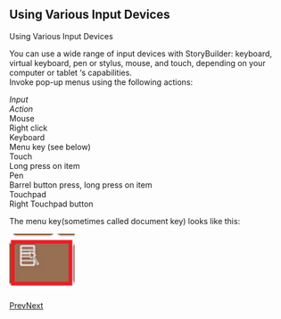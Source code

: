 ## Using Various Input Devices ##
Using Various Input Devices <br/>

You can use a wide range of input devices with StoryBuilder:  keyboard, virtual keyboard, pen or stylus, mouse, and touch, depending on your computer or tablet ‘s capabilities. <br/>
Invoke pop-up menus using the following actions: <br/>

*Input* <br/>
*Action* <br/>
Mouse <br/>
Right click <br/>
Keyboard <br/>
Menu key (see below) <br/>
Touch <br/>
Long press on item <br/>
Pen <br/>
Barrel button press, long press on item <br/>
Touchpad <br/>
Right Touchpad button <br/>

The menu key(sometimes called document key) looks like this:  <br/>

![](Keyboard-Right-Mouse-Key.png)
 <br/>
 <br/>
[Prev](Getting_Help.md)[Next](Navigating_in_StoryBuilder.md) <br/>
